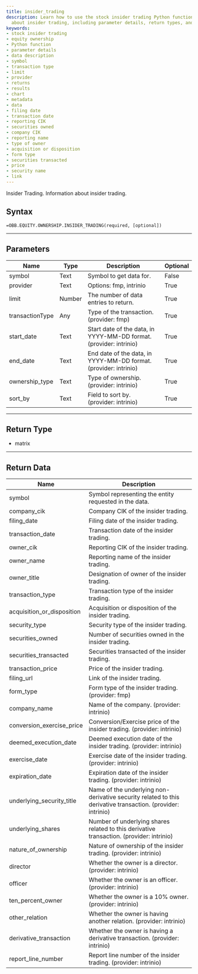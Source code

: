 ```yaml
---
title: insider_trading
description: Learn how to use the stock insider trading Python function to get information
  about insider trading, including parameter details, return types, and data descriptions.
keywords: 
- stock insider trading
- equity ownership
- Python function
- parameter details
- data description
- symbol
- transaction type
- limit
- provider
- returns
- results
- chart
- metadata
- data
- filing date
- transaction date
- reporting CIK
- securities owned
- company CIK
- reporting name
- type of owner
- acquisition or disposition
- form type
- securities transacted
- price
- security name
- link
---
```


<!-- markdownlint-disable MD041 -->

Insider Trading. Information about insider trading.

## Syntax

```excel wordwrap
=OBB.EQUITY.OWNERSHIP.INSIDER_TRADING(required, [optional])
```

---

## Parameters

| Name | Type | Description | Optional |
| ---- | ---- | ----------- | -------- |
| symbol | Text | Symbol to get data for. | False |
| provider | Text | Options: fmp, intrinio | True |
| limit | Number | The number of data entries to return. | True |
| transactionType | Any | Type of the transaction. (provider: fmp) | True |
| start_date | Text | Start date of the data, in YYYY-MM-DD format. (provider: intrinio) | True |
| end_date | Text | End date of the data, in YYYY-MM-DD format. (provider: intrinio) | True |
| ownership_type | Text | Type of ownership. (provider: intrinio) | True |
| sort_by | Text | Field to sort by. (provider: intrinio) | True |

---

## Return Type

* matrix

---

## Return Data

| Name | Description |
| ---- | ----------- |
| symbol | Symbol representing the entity requested in the data.  |
| company_cik | Company CIK of the insider trading.  |
| filing_date | Filing date of the insider trading.  |
| transaction_date | Transaction date of the insider trading.  |
| owner_cik | Reporting CIK of the insider trading.  |
| owner_name | Reporting name of the insider trading.  |
| owner_title | Designation of owner of the insider trading.  |
| transaction_type | Transaction type of the insider trading.  |
| acquisition_or_disposition | Acquisition or disposition of the insider trading.  |
| security_type | Security type of the insider trading.  |
| securities_owned | Number of securities owned in the insider trading.  |
| securities_transacted | Securities transacted of the insider trading.  |
| transaction_price | Price of the insider trading.  |
| filing_url | Link of the insider trading.  |
| form_type | Form type of the insider trading. (provider: fmp) |
| company_name | Name of the company. (provider: intrinio) |
| conversion_exercise_price | Conversion/Exercise price of the insider trading. (provider: intrinio) |
| deemed_execution_date | Deemed execution date of the insider trading. (provider: intrinio) |
| exercise_date | Exercise date of the insider trading. (provider: intrinio) |
| expiration_date | Expiration date of the insider trading. (provider: intrinio) |
| underlying_security_title | Name of the underlying non-derivative security related to this derivative transaction. (provider: intrinio) |
| underlying_shares | Number of underlying shares related to this derivative transaction. (provider: intrinio) |
| nature_of_ownership | Nature of ownership of the insider trading. (provider: intrinio) |
| director | Whether the owner is a director. (provider: intrinio) |
| officer | Whether the owner is an officer. (provider: intrinio) |
| ten_percent_owner | Whether the owner is a 10% owner. (provider: intrinio) |
| other_relation | Whether the owner is having another relation. (provider: intrinio) |
| derivative_transaction | Whether the owner is having a derivative transaction. (provider: intrinio) |
| report_line_number | Report line number of the insider trading. (provider: intrinio) |
